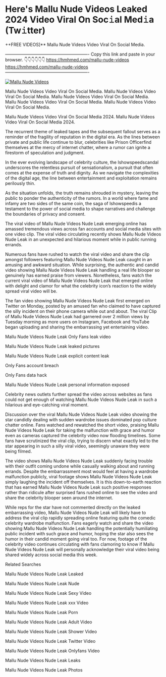 # Here's Mallu Nude Videos Leaked 2024 Video Viral On Soc𝚒al Med𝚒a (Tw𝚒tter)

++FREE VIDEOS]** Mallu Nude Videos Video Viral On Social Media.

———————————————————-
Copy this link and paste in your browser.
👇👇👇👇👇👇
https://hmhmed.com/mallu-nude-videos
https://hmhmed.com/mallu-nude-videos
———————————————————-

[![Mallu Nude Videos](https://i.imgur.com/dJHk4Zq.gif)](https://hmhmed.com/mallu-nude-videos)

Mallu Nude Videos Video Viral On Social Media. Mallu Nude Videos Video Viral On Social Media. Mallu Nude Videos Video Viral On Social Media. Mallu Nude Videos Video Viral On Social Media. Mallu Nude Videos Video Viral On Social Media.

Mallu Nude Videos Video Viral On Social Media 2024. Mallu Nude Videos Video Viral On Social Media 2024.

The recurrent theme of leaked tapes and the subsequent fallout serves as a reminder of the fragility of reputation in the digital era. As the lines between private and public life continue to blur, celebrities like Prison Officerfind themselves at the mercy of internet chatter, where a rumor can ignite a firestorm of speculation and judgment.

In the ever evolving landscape of celebrity culture, the Ishowspeedscandal underscores the relentless pursuit of sensationalism, a pursuit that often comes at the expense of truth and dignity. As we navigate the complexities of the digital age, the line between entertainment and exploitation remains perilously thin.

As the situation unfolds, the truth remains shrouded in mystery, leaving the public to ponder the authenticity of the rumors. In a world where fame and infamy are two sides of the same coin, the saga of Ishowspeedis a testament to the power of social media to shape narratives and challenge the boundaries of privacy and consent.

The viral video of Mallu Nude Videos Nude Leak emerging online has amassed tremendous views across fan accounts and social media sites with one video clip. The viral video circulating recently shows Mallu Nude Videos Nude Leak in an unexpected and hilarious moment while in public running errands.

Numerous fans have rushed to watch the viral video and share the clip amongst followers featuring Mallu Nude Videos Nude Leak caught in an amusing and awkward situation. While surprising, the authentic and candid video showing Mallu Nude Videos Nude Leak handling a real life blooper so genuinely has earned praise from viewers. Nonetheless, fans watch the current viral video of Mallu Nude Videos Nude Leak that emerged online with delight and clamor for what the celebrity icon’s reaction to the widely spread viral video will be.

The fan video showing Mallu Nude Videos Nude Leak first emerged on Twitter on Monday, posted by an amused fan who claimed to have captured the silly incident on their phone camera while out and about. The viral Clip of Mallu Nude Videos Nude Leak had garnered over 2 million views by Tuesday morning as more users on Instagram, Facebook and YouTube began uploading and sharing the embarrassing yet entertaining video.

Mallu Nude Videos Nude Leak Only Fans leak video

Mallu Nude Videos Nude Leak leaked pictures

Mallu Nude Videos Nude Leak explicit content leak

Only Fans account breach

Only Fans data hack

Mallu Nude Videos Nude Leak personal information exposed

Celebrity news outlets further spread the video across websites as fans could not get enough of watching Mallu Nude Videos Nude Leak in such a hilarious and eye-catching viral moment.

Discussion over the viral Mallu Nude Videos Nude Leak video showing the star candidly dealing with sudden wardrobe issues dominated pop culture chatter online. Fans watched and rewatched the short video, praising Mallu Nude Videos Nude Leak for taking the malfunction with grace and humor even as cameras captured the celebrity video now flooding timelines. Some fans have scrutinized the viral clip, trying to discern what exactly led to the star appearing in such a silly viral video, seemingly unaware they were being filmed.

The video shows Mallu Nude Videos Nude Leak suddenly facing trouble with their outfit coming undone while casually walking about and running errands. Despite the embarrassment most would feel at having a wardrobe malfunction publicly, viral footage shows Mallu Nude Videos Nude Leak simply laughing the incident off themselves. It is this down-to-earth reaction that has earned Mallu Nude Videos Nude Leak such positive responses rather than ridicule after surprised fans rushed online to see the video and share the celebrity blooper seen around the internet.

While reps for the star have not commented directly on the leaked embarrassing video, Mallu Nude Videos Nude Leak will likely have to address the viral clip rapidly spreading online featuring quite the comedic celebrity wardrobe malfunction. Fans eagerly watch and share the video showing Mallu Nude Videos Nude Leak handling the potentially humiliating public incident with such grace and humor, hoping the star also sees the humor in their candid moment going viral too. For now, footage of the celebrity video continues circulating with fans clamoring to know if Mallu Nude Videos Nude Leak will personally acknowledge their viral video being shared widely across social media this week.

Related Searches

Mallu Nude Videos Nude Leak Leaked

Mallu Nude Videos Nude Leak Nude

Mallu Nude Videos Nude Leak Sexy Video

Mallu Nude Videos Nude Leak xxx Video

Mallu Nude Videos Nude Leak Porn

Mallu Nude Videos Nude Leak Adult Video

Mallu Nude Videos Nude Leak Shower Video

Mallu Nude Videos Nude Leak Twitter Video

Mallu Nude Videos Nude Leak Onlyfans Video

Mallu Nude Videos Nude Leak Leaks

Mallu Nude Videos Nude Leak Photos